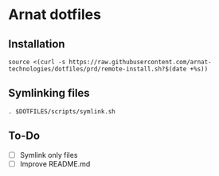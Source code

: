 # Arnat dotfiles

## Installation

```shell
source <(curl -s https://raw.githubusercontent.com/arnat-technologies/dotfiles/prd/remote-install.sh?$(date +%s))
```

## Symlinking files

```shell
. $DOTFILES/scripts/symlink.sh
```

## To-Do

- [ ] Symlink only files
- [ ] Improve README.md